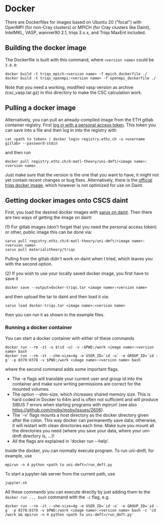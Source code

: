 
# Docker

There are Dockerfiles for images based on Ubuntu 20 ("focal") with OpenMPI (for non-Cray clusters) or MPICH (for Cray clusters like Daint), IntelMKL, VASP, wannier90 2.1, triqs 3.x.x, and Triqs MaxEnt included.

## Building the docker image
The Dockerfile is built with this command, where `<version name>` could be `3.0.0`:
```
docker build -t triqs_mpich:<version name> -f mpich_dockerfile ./
docker build -t triqs_openmpi:<version name> -f openmpi_dockerfile ./
```
Note that you need a working, modified vasp version as archive (csc_vasp.tar.gz) in this directory to make the CSC calculation work.

## Pulling a docker image
Alternatively, you can pull an already-compiled image from the ETH gitlab container registry.
First [log in with a personal access token](https://gitlab.ethz.ch/help/user/packages/container_registry/index#authenticating-to-the-gitlab-container-registry).
This token you can save into a file and then log in into the registry with
```
cat <path to token> | docker login registry.ethz.ch -u <username gitlab> --password-stdin
```
and then run
```
docker pull registry.ethz.ch/d-matl-theory/uni-dmft/<image name>:<version name>
```
Just make sure that the version is the one that you want to have, it might not yet contain recent changes or bug fixes. Alternatively, there is the [official triqs docker image](https://hub.docker.com/r/flatironinstitute/triqs/), which however is not optimized for use on Daint.

## Getting docker images onto CSCS daint
First, you load the desired docker images with [sarus on daint](https://user.cscs.ch/tools/containers/sarus/).
Then there are two ways of getting the image on daint:

(1) For gitlab images (don't forget that you need the personal access token) or other, public image this can be done via:
```
sarus pull registry.ethz.ch/d-matl-theory/uni-dmft/<image name>:<version name>
sarus pull materialstheory/triqs
```
Pulling from the gitlab didn't work on daint when I tried, which leaves you with the second option.

(2) If you wish to use your locally saved docker image, you first have to save it
```
docker save --output=docker-triqs.tar <image name>:<version name>
```
and then upload the tar to daint and then load it via:
```
sarus load docker-triqs.tar <image name>:<version name>
```
then you can run it as shown in the example files.

### Running a docker container

You can start a docker container with either of these commands
```
docker run --rm -it -u $(id -u) -v ~$PWD:/work <image name>:<version name> bash
docker run --rm -it --shm-size=4g -e USER_ID=`id -u` -e GROUP_ID=`id -g` -p 8378:8378 -v $PWD:/work <image name>:<version name> bash
```
where the second command adds some important flags.
- The -e flags will translate your current user and group id into the container and make sure writing permissions are correct for the mounted volumes.
- The option --shm-size, which increases shared memory size.
This is hard coded in Docker to 64m and is often not sufficient and will produce SIBUS 7 errors when starting programs with mpirun! (see also https://github.com/moby/moby/issues/2606).
- The '-v' flags mounts a host directory as the docker directory given after the colon.
This way docker can permanently save data; otherwise, it will restart with clean directories each time.
Make sure you mount all the directories you need (where you save your data, where your uni-dmft directory is, ...)!
- All the flags are explained in 'docker run --help'.

Inside the docker, you can normally execute program. To run uni-dmft, for example, use
```
mpirun -n 4 python <path to uni-dmft>/run_dmft.py
```
To start a jupyter-lab server from the current path, use
```
jupyter.sh
```
All these commands you can execute directly by just adding them to the `docker run ... bash` command with the `-c` flag, e.g.
```
docker run --rm -it --shm-size=4g -e USER_ID=`id -u` -e GROUP_ID=`id -g` -p 8378:8378 -v $PWD:/work <image name>:<version name> bash -c 'cd /work && mpirun -n 4 python <path to uni-dmft>/run_dmft.py'
```
